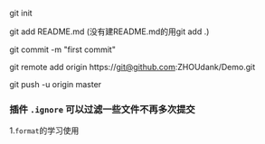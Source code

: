git init

git add README.md (没有建README.md的用git add .)

git commit -m "first commit"

git remote add origin https://git@github.com:ZHOUdank/Demo.git

git push -u origin master

### 插件 `.ignore` 可以过滤一些文件不再多次提交

1.`format`的学习使用